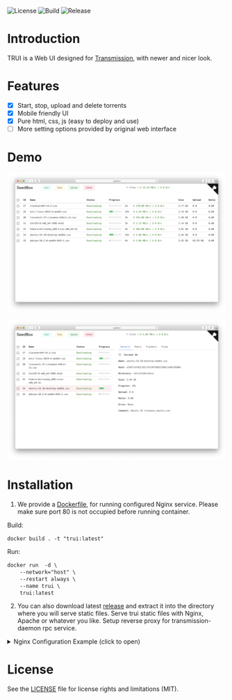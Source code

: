 ![License](https://img.shields.io/github/license/noobly314/trui)
![Build](https://img.shields.io/github/workflow/status/noobly314/trui/build)
![Release](https://img.shields.io/github/v/release/noobly314/trui)

# Introduction

TRUI is a Web UI designed for [Transmission](https://github.com/transmission/transmission), with newer and nicer look.

# Features

- [x] Start, stop, upload and delete torrents
- [x] Mobile friendly UI
- [x] Pure html, css, js (easy to deploy and use)
- [ ] More setting options provided by original web interface

# Demo

![demo1](demo/seedbox-demo-1.png)

![demo2](demo/seedbox-demo-2.png)

# Installation

1. We provide a [Dockerfile](https://github.com/noobly314/trui/blob/master/docker/Dockerfile), for running configured Nginx service. Please make sure port 80 is not occupied before running container.

Build:

```
docker build . -t "trui:latest"
```

Run:

```
docker run  -d \
	--network="host" \
	--restart always \
	--name trui \
	trui:latest
```

2. You can also download latest [release](https://github.com/noobly314/trui/releases/latest) and extract it into the directory where you will serve static files. Serve trui static files with Nginx, Apache or whatever you like. Setup reverse proxy for transmission-daemon rpc service.

<details>
<summary>Nginx Configuration Example (click to open)</summary>

```
server {
        listen 80;
        server_name trui;
        # This can be either public or private IP/domain

        index index.html;
        root /var/www/trui;
        # This is where you put html, css, js files.

        location / {
                try_files $uri $uri/ /index.html;
        }

        location /transmission/rpc {
                proxy_pass          http://localhost:9091;
                proxy_redirect      off;
                proxy_set_header    Host            $host;
                proxy_set_header    X-Real-IP       $remote_addr;
                proxy_set_header    X-Forwarded-For $proxy_add_x_forwarded_for;
        }
        # You need to setup reverse proxy for transmission rpc

}

```

</details>

# License

See the [LICENSE](https://github.com/noobly314/trui/blob/master/LICENSE.md) file for license rights and limitations (MIT).
